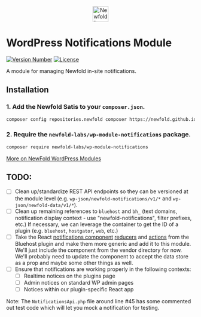 <div style="text-align: center;">
  <a href="https://newfold.com/" target="_blank">
      <img src="https://newfold.com/content/experience-fragments/newfold/site-header/master/_jcr_content/root/header/logo.coreimg.svg/1621395071423/newfold-digital.svg" alt="Newfold Logo" title="Newfold Digital" height="42" />
  </a>
</div>

# WordPress Notifications Module

[![Version Number](https://img.shields.io/github/v/release/newfold-labs/wp-module-notifications?color=21a0ed&labelColor=333333)](https://github.com/newfold/wp-module-notifications/releases)
[![License](https://img.shields.io/github/license/newfold-labs/wp-module-notifications?labelColor=333333&color=666666)](https://raw.githubusercontent.com/newfold-labs/wp-module-notifications/master/LICENSE)

A module for managing Newfold in-site notifications.

## Installation

### 1. Add the Newfold Satis to your `composer.json`.

 ```bash
 composer config repositories.newfold composer https://newfold.github.io/satis
 ```

### 2. Require the `newfold-labs/wp-module-notifications` package.

 ```bash
 composer require newfold-labs/wp-module-notifications
 ```

[More on NewFold WordPress Modules](https://github.com/newfold-labs/wp-module-loader)

## TODO:

- [ ] Clean up/standardize REST API endpoints so they can be versioned at the module level (e.g.
  `wp-json/newfold-notifications/v1/*` and `wp-json/newfold-data/v1/*`).
- [ ] Clean up remaining references to `bluehost` and `bh_` (text domains, notification display context - use
  "newfold-notifications", filter prefixes, etc.) If necessary, we can leverage the container to get the ID of a
  plugin (e.g. `bluehost`, `hostgator`, `web`, etc.)
- [ ] Take the React [notifications component](https://github.com/bluehost/bluehost-wordpress-plugin/blob/575c9dfc7ad9e2cc7a3932ebc9e5a07505108d7c/src/app/components/organisms/bwa-notification/index.js)
  [reducers](https://github.com/bluehost/bluehost-wordpress-plugin/blob/c842ce4925f567eab754154d0a2d52483dd79534/src/app/store/reducer.js#L47-L55)
  and [actions](https://github.com/bluehost/bluehost-wordpress-plugin/blob/c842ce4925f567eab754154d0a2d52483dd79534/src/app/store/actions.js)
  from the Bluehost plugin and make them more generic and add it to this module. We'll just include the component from
  the vendor directory for now. We'll probably need to update the component to accept the data store as a prop and maybe
  some other things as well.
- [ ] Ensure that notifications are working properly in the following contexts:
    - [ ] Realtime notices on the plugins page
    - [ ] Admin notices on standard WP admin pages
    - [ ] Notices within our plugin-specific React app

Note: The `NotificationsApi.php` file around line #45 has some commented out test code which will let you mock a
notification for testing.
